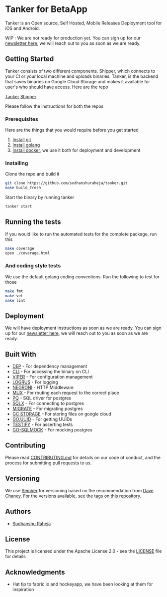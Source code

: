 # Tanker for BetaApp

Tanker is an Open source, Self Hosted, Mobile Releases Deployment tool for iOS and Android.

WIP : We are not ready for production yet. You can sign up for our [newsletter here](https://goo.gl/forms/Ck0lnzdWQNyfD5Il2), we will reach out to you as soon as we are ready.

## Getting Started

Tanker consists of two different components. Shipper, which connects to your CI or your local machine and uploads binaries. Tanker, is the backend that saves binaries on Google Cloud Storage and makes it available for user's who should have access. Here are the repo

[Tanker](https://github.com/sudhanshuraheja/tanker)
[Shipper](https://github.com/sudhanshuraheja/shipper)

Please follow the instructions for both the repos

### Prerequisites

Here are the things that you would require before you get started

1. [Install git](https://www.atlassian.com/git/tutorials/install-git)
1. [Install golang](https://golang.org/doc/install)
1. [Install docker](https://docs.docker.com/install/#supported-platforms), we use it both for deployment and development

### Installing

Clone the repo and build it

```bash
git clone https://github.com/sudhanshuraheja/tanker.git
make build_fresh
```

Start the binary by running tanker

```bash
tanker start
```

## Running the tests

If you would like to run the automated tests for the complete package, run this

```bash
make coverage
open ./coverage.html
```

### And coding style tests

We use the default golang coding conventions. Run the following to test for those

```bash
make fmt
make vet
make lint
```

## Deployment

We will have deployment instructions as soon as we are ready. You can sign up for our [newsletter here](https://goo.gl/forms/Ck0lnzdWQNyfD5Il2), we will reach out to you as soon as we are ready.

## Built With

* [DEP](https://github.com/golang/dep) - For dependency management
* [CLI](github.com/urfave/cli) - For accessing the binary on CLI
* [VIPER](github.com/spf13/viper) - For configuration management
* [LOGRUS](github.com/sirupsen/logrus) - For logging
* [NEGRONI](github.com/urfave/negroni) - HTTP Middleware
* [MUX](github.com/gorilla/mux) - For routing each request to the correct place
* [PQ](github.com/lib/pq) - SQL driver for postgres
* [SQLX](github.com/jmoiron/sqlx) - For connecting to postgres
* [MIGRATE](github.com/mattes/migrate) - For migrating postgres
* [GC STORAGE](cloud.google.com/go/storage) - For storing files on google cloud
* [GO.UUID](github.com/satori/go.uuid) - For getting UUIDs
* [TESTIFY](github.com/stretchr/testify) - For asserting tests
* [GO-SQLMOCK](github.com/DATA-DOG/go-sqlmock) - For mocking postgres

## Contributing

Please read [CONTRIBUTING.md](https://github.com/sudhanshuraheja/tanker/blob/master/CONTRIBUTING.md) for details on our code of conduct, and the process for submitting pull requests to us.

## Versioning

We use [SemVer](https://semver.org/spec/v2.0.0.html) for versioning based on the recommendation from [Dave Chaney](https://dave.cheney.net/2016/06/24/gophers-please-tag-your-releases). For the versions available, see the [tags on this repository](https://github.com/sudhanshuraheja/tanker/tags).

## Authors

* [Sudhanshu Raheja](https://github.com/sudhanshuraheja)

## License

This project is licensed under the Apache License 2.0 - see the [LICENSE](https://github.com/sudhanshuraheja/tanker/blob/master/LICENSE) file for details

## Acknowledgments

* Hat tip to fabric.io and hockeyapp, we have been looking at them for inspiration
